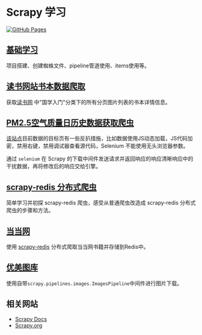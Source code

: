 # Scrapy 学习

[![GitHub Pages](https://github.com/curder/scrapy-study/actions/workflows/build-docs.yml/badge.svg?branch=master)](https://curder.github.io/scrapy-study)

## [基础学习](examples/basic/README.md)

项目搭建、创建蜘蛛文件、pipeline管道使用、items使用等。

## [读书网站书本数据爬取](examples/dushu.com/README.md)

获取[读书网](https://www.dushu.com/book/1617.html) 中"国学入门"分类下的所有分页图片列表的书本详情信息。

## [PM2.5空气质量日历史数据获取爬虫](examples/aqistudy.cn/README.md)

[该站点](https://www.aqistudy.cn/historydata/)目前数据的目标页有一些反扒措施，比如数据使用JS动态加载，JS代码加密，禁用右键，禁用调试器查看源代码，Selenium 不能使用无头浏览器参数。

通过 `selenium` 在 Scrapy 的下载中间件发送请求并返回响应的响应清晰响应中的干扰数据，再将修改后的响应交给引擎。


## [scrapy-redis 分布式爬虫](examples/redis/README.md)

简单学习并初探 scrapy-redis 爬虫，感受从普通爬虫改造成 scrapy-redis 分布式爬虫的步骤和方法。

## [当当网](examples/dangdang.com/README.md)

使用 [scrapy-redis](https://github.com/rmax/scrapy-redis) 分布式爬取当当网书籍并存储到Redis中。

## [优美图库](examples/umei.cc/README.md)

使用自带`scrapy.pipelines.images.ImagesPipeline`中间件进行图片下载。

## 相关网站

- [Scrapy Docs](https://docs.scrapy.org/en/latest/)
- [Scrapy.org](https://scrapy.org/)